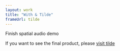 ```yaml
---
layout: work
title: "With & Tilde"
frameUrl: tilde
---
```

Finish spatial audio demo

If you want to see the final product, please [visit tilde](https://tilde.so/?ref=io) 
